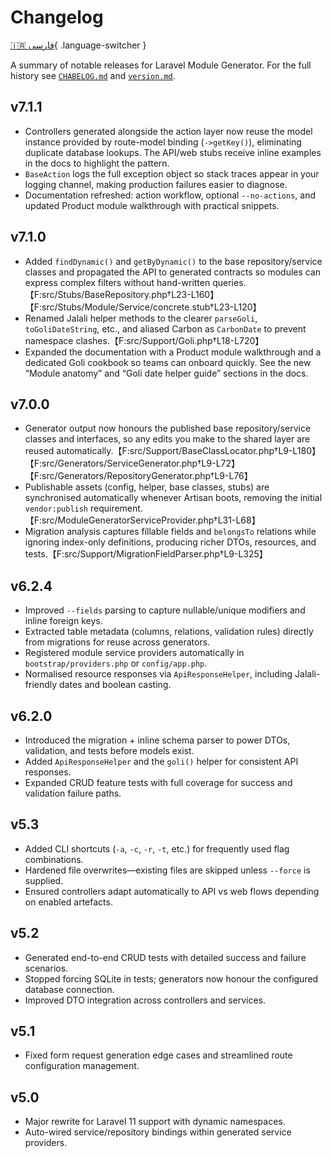 # Changelog

[🇮🇷 فارسی](../fa/changelog.md){ .language-switcher }

A summary of notable releases for Laravel Module Generator. For the full history see [`CHABELOG.md`](https://github.com/AfshinEfati/laravel-module-generator/blob/main/CHABELOG.md) and [`version.md`](https://github.com/AfshinEfati/laravel-module-generator/blob/main/version.md).


## v7.1.1

- Controllers generated alongside the action layer now reuse the model instance provided by route-model binding (`->getKey()`), eliminating duplicate database lookups. The API/web stubs receive inline examples in the docs to highlight the pattern.
- `BaseAction` logs the full exception object so stack traces appear in your logging channel, making production failures easier to diagnose.
- Documentation refreshed: action workflow, optional `--no-actions`, and updated Product module walkthrough with practical snippets.

## v7.1.0

- Added `findDynamic()` and `getByDynamic()` to the base repository/service classes and propagated the API to generated contracts so modules can express complex filters without hand-written queries.【F:src/Stubs/BaseRepository.php†L23-L160】【F:src/Stubs/Module/Service/concrete.stub†L23-L120】
- Renamed Jalali helper methods to the clearer `parseGoli`, `toGoliDateString`, etc., and aliased Carbon as `CarbonDate` to prevent namespace clashes.【F:src/Support/Goli.php†L18-L720】
- Expanded the documentation with a Product module walkthrough and a dedicated Goli cookbook so teams can onboard quickly. See the new “Module anatomy” and “Goli date helper guide” sections in the docs.

## v7.0.0

- Generator output now honours the published base repository/service classes and interfaces, so any edits you make to the shared layer are reused automatically.【F:src/Support/BaseClassLocator.php†L9-L180】【F:src/Generators/ServiceGenerator.php†L9-L72】【F:src/Generators/RepositoryGenerator.php†L9-L76】
- Publishable assets (config, helper, base classes, stubs) are synchronised automatically whenever Artisan boots, removing the initial `vendor:publish` requirement.【F:src/ModuleGeneratorServiceProvider.php†L31-L68】
- Migration analysis captures fillable fields and `belongsTo` relations while ignoring index-only definitions, producing richer DTOs, resources, and tests.【F:src/Support/MigrationFieldParser.php†L9-L325】

## v6.2.4

- Improved `--fields` parsing to capture nullable/unique modifiers and inline foreign keys.
- Extracted table metadata (columns, relations, validation rules) directly from migrations for reuse across generators.
- Registered module service providers automatically in `bootstrap/providers.php` or `config/app.php`.
- Normalised resource responses via `ApiResponseHelper`, including Jalali-friendly dates and boolean casting.

## v6.2.0

- Introduced the migration + inline schema parser to power DTOs, validation, and tests before models exist.
- Added `ApiResponseHelper` and the `goli()` helper for consistent API responses.
- Expanded CRUD feature tests with full coverage for success and validation failure paths.

## v5.3

- Added CLI shortcuts (`-a`, `-c`, `-r`, `-t`, etc.) for frequently used flag combinations.
- Hardened file overwrites—existing files are skipped unless `--force` is supplied.
- Ensured controllers adapt automatically to API vs web flows depending on enabled artefacts.

## v5.2

- Generated end-to-end CRUD tests with detailed success and failure scenarios.
- Stopped forcing SQLite in tests; generators now honour the configured database connection.
- Improved DTO integration across controllers and services.

## v5.1

- Fixed form request generation edge cases and streamlined route configuration management.

## v5.0

- Major rewrite for Laravel 11 support with dynamic namespaces.
- Auto-wired service/repository bindings within generated service providers.
